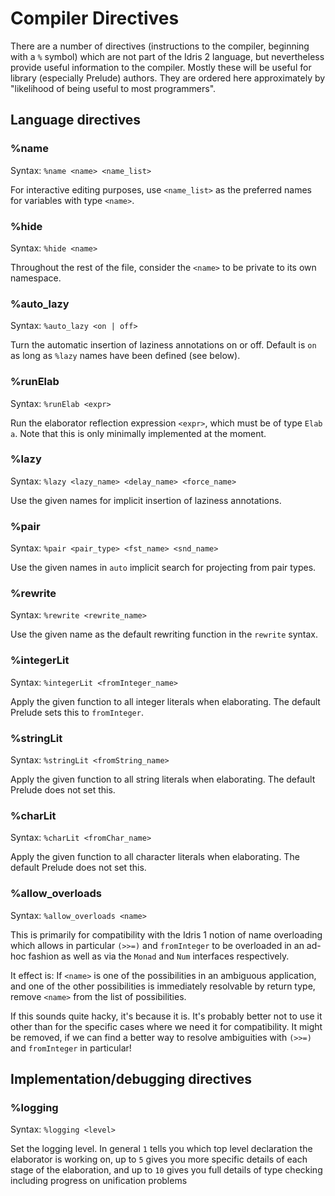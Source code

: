 # Compiler Directives

There are a number of directives (instructions to the compiler, beginning with
a `%` symbol) which are not part of the Idris 2 language, but nevertheless
provide useful information to the compiler. Mostly these will be useful for
library (especially Prelude) authors. They are ordered here approximately
by "likelihood of being useful to most programmers".

## Language directives

### %name

Syntax: `%name <name> <name_list>`

For interactive editing purposes, use `<name_list>` as the preferred names
for variables with type `<name>`.

### %hide

Syntax: `%hide <name>`

Throughout the rest of the file, consider the `<name>` to be private to its
own namespace.

### %auto_lazy

Syntax: `%auto_lazy <on | off>`

Turn the automatic insertion of laziness annotations on or off. Default is
`on` as long as `%lazy` names have been defined (see below).

### %runElab

Syntax: `%runElab <expr>`

Run the elaborator reflection expression `<expr>`, which must be of type
`Elab a`. Note that this is only minimally implemented at the moment.

### %lazy

Syntax: `%lazy <lazy_name> <delay_name> <force_name>`

Use the given names for implicit insertion of laziness annotations.

### %pair

Syntax: `%pair <pair_type> <fst_name> <snd_name>`

Use the given names in `auto` implicit search for projecting from pair types.

### %rewrite

Syntax: `%rewrite <rewrite_name>`

Use the given name as the default rewriting function in the `rewrite` syntax.

### %integerLit

Syntax: `%integerLit <fromInteger_name>`

Apply the given function to all integer literals when elaborating.
The default Prelude sets this to `fromInteger`.

### %stringLit

Syntax: `%stringLit <fromString_name>`

Apply the given function to all string literals when elaborating.
The default Prelude does not set this.

### %charLit

Syntax: `%charLit <fromChar_name>`

Apply the given function to all character literals when elaborating.
The default Prelude does not set this.

### %allow_overloads

Syntax: `%allow_overloads <name>`

This is primarily for compatibility with the Idris 1 notion of name overloading
which allows in particular `(>>=)` and `fromInteger` to be overloaded in an
ad-hoc fashion as well as via the `Monad` and `Num` interfaces respectively.

It effect is: If `<name>` is one of the possibilities in an ambiguous
application, and one of the other possibilities is immediately resolvable by
return type, remove `<name>` from the list of possibilities.

If this sounds quite hacky, it's because it is. It's probably better not to
use it other than for the specific cases where we need it for compatibility.
It might be removed, if we can find a better way to resolve ambiguities with
`(>>=)` and `fromInteger` in particular!

## Implementation/debugging directives

### %logging

Syntax: `%logging <level>`

Set the logging level. In general `1` tells you which top level declaration
the elaborator is working on, up to `5` gives you more specific details of
each stage of the elaboration, and up to `10` gives you full details of
type checking including progress on unification problems

